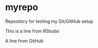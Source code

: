 # myrepo
Repository for testing my Git/GitHub setup

This is a line from RStudio

A line from GitHub
